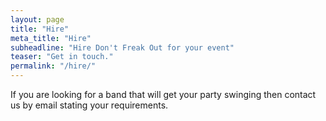 ```yaml
---
layout: page
title: "Hire"
meta_title: "Hire"
subheadline: "Hire Don't Freak Out for your event"
teaser: "Get in touch."
permalink: "/hire/"
---
```

If you are looking for a band that will get your party swinging then contact us by email stating your requirements.

